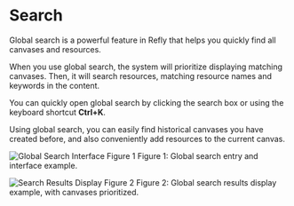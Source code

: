 # Search

Global search is a powerful feature in Refly that helps you quickly find all canvases and resources.

When you use global search, the system will prioritize displaying matching canvases. Then, it will search resources, matching resource names and keywords in the content.

You can quickly open global search by clicking the search box or using the keyboard shortcut **Ctrl+K**.

Using global search, you can easily find historical canvases you have created before, and also conveniently add resources to the current canvas.

![Global Search Interface Figure 1](/images/2025-04-27-00-15-33.webp)
Figure 1: Global search entry and interface example.

![Search Results Display Figure 2](/images/2025-04-27-00-15-46.webp)
Figure 2: Global search results display example, with canvases prioritized.